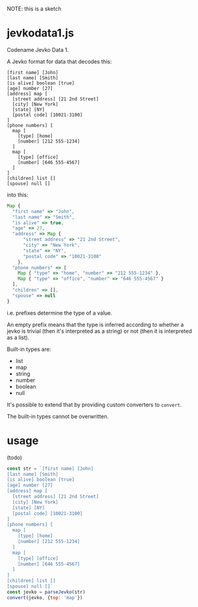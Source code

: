 NOTE: this is a sketch

# jevkodata1.js

Codename Jevko Data 1.

A Jevko format for data that decodes this:

```
[first name] [John]
[last name] [Smith]
[is alive] boolean [true]
[age] number [27]
[address] map [
  [street address] [21 2nd Street]
  [city] [New York]
  [state] [NY]
  [postal code] [10021-3100]
]
[phone numbers] [
  map [
    [type] [home]
    [number] [212 555-1234]
  ]
  map [
    [type] [office]
    [number] [646 555-4567]
  ]
]
[children] list []
[spouse] null []
```

into this:

```js
Map {
  "first name" => "John",
  "last name" => "Smith",
  "is alive" => true,
  "age" => 27,
  "address" => Map {
      "street address" => "21 2nd Street",
      "city" => "New York",
      "state" => "NY",
      "postal code" => "10021-3100"
    },
  "phone numbers" => [ 
    Map { "type" => "home", "number" => "212 555-1234" },
    Map { "type" => "office", "number" => "646 555-4567" }
  ],
  "children" => [],
  "spouse" => null
}
```

i.e. prefixes determine the type of a value.

An empty prefix means that the type is inferred according to whether a jevko is trivial (then it's interpreted as a string) or not (then it is interpreted as a list).

Built-in types are:

* list
* map
* string
* number
* boolean
* null

It's possible to extend that by providing custom converters to `convert`.

The built-in types cannot be overwritten.

# usage

(todo)

```js
const str = `[first name] [John]
[last name] [Smith]
[is alive] boolean [true]
[age] number [27]
[address] map [
  [street address] [21 2nd Street]
  [city] [New York]
  [state] [NY]
  [postal code] [10021-3100]
]
[phone numbers] [
  map [
    [type] [home]
    [number] [212 555-1234]
  ]
  map [
    [type] [office]
    [number] [646 555-4567]
  ]
]
[children] list []
[spouse] null []`
const jevko = parseJevko(str)
convert(jevko, {top: 'map'})
```